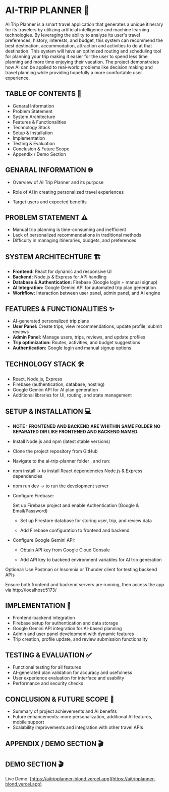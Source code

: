 
# AI-TRIP PLANNER 🚀

AI Trip Planner is a smart travel application that generates a unique itinerary for its travelers by utilizing artificial intelligence and machine learning technologies. By leveraging the ability to analyze its user's travel preferences, history, interests, and budget, this system can recommend the best destination, accommodation, attraction and activities to do at that destination. This system will have an optimized routing and scheduling tool for planning your trip making it easier for the user to spend less time planning and more time enjoying their vacation. The project demonstrates how AI can be applied to real-world problems like decision making and travel planning while providing hopefully a more comfortable user experience.


## TABLE OF CONTENTS 📑


* Genaral Information
* Problem Statement
* System Architecture
* Features & Functionalities
* Technology Stack
* Setup & Installation
* Implementation
* Testing & Evaluation
* Conclusion & Future Scope
* Appendix / Demo Section

## GENARAL INFORMATION 🌐

* Overview of AI Trip Planner and its purpose

* Role of AI in creating personalized travel experiences

* Target users and expected benefits

## PROBLEM STATEMENT ⚠️

* Manual trip planning is time-consuming and inefficient
* Lack of personalized recommendations in traditional methods
* Difficulty in managing itineraries, budgets, and preferences

## SYSTEM ARCHITECHTURE 🏗️

* **Frontend:** React for dynamic and responsive UI 
* **Backend:** Node.js & Express for API handling
* **Database & Authentication:** Firebase (Google login + manual signup)
* **AI Integration:** Google Gemini API for automated trip plan generation
* **Workflow:** Interaction between user panel, admin panel, and AI engine

## FEATURES & FUNCTIONALITIES ✨

* AI-generated personalized trip plans
* **User Panel:** Create trips, view recommendations, update profile, submit reviews
* **Admin Panel:** Manage users, trips, reviews, and update profiles
* **Trip optimization:** Routes, activities, and budget suggestions
* **Authentication:** Google login and manual signup options

## TECHNOLOGY STACK 🛠️

* React, Node.js, Express
* Firebase (authentication, database, hosting)
* Google Gemini API for AI plan generation
* Additional libraries for UI, routing, and state management

## SETUP & INSTALLATION 💻

* **NOTE : FRONTENED AND BACKEND ARE WHITHIN SAME FOLDER NO SEPARATED DIR LIKE FRONTENED AND BACKEND NAMED.**

* Install Node.js and npm (latest stable versions)

* Clone the project repository from GitHub

* Navigate to the ai-trip-planner folder  , and run:

* npm install → to install React dependencies Node.js & Express dependencies

* npm run dev → to run the development server

* Configure Firebase:

  Set up Firebase project and enable Authentication (Google & Email/Password)

   * Set up Firestore database for storing user, trip, and review data

   * Add Firebase configuration to frontend and backend

* Configure Google Gemini API:

   * Obtain API key from Google Cloud Console

   * Add API key to backend environment variables for AI trip generation

Optional: Use Postman or Insomnia or Thunder client for testing backend APIs

Ensure both frontend and backend servers are running, then access the app via http://localhost:5173/

## IMPLEMENTATION 🚀

* Frontend-backend integration
* Firebase setup for authentication and data storage
* Google Gemini API integration for AI-based planning
* Admin and user panel development with dynamic features
* Trip creation, profile update, and review submission functionality

## TESTING & EVALUATION ✅

* Functional testing for all features
* AI-generated plan validation for accuracy and usefulness
* User experience evaluation for interface and usability
* Performance and security checks

## CONCLUSION & FUTURE SCOPE 🎯

* Summary of project achievements and AI benefits
* Future enhancements: more personalization, additional AI features, mobile support
* Scalability improvements and integration with other travel APIs

## APPENDIX / DEMO SECTION 🎬

## DEMO SECTION 🎬

Live Demo: [https://aitripplanner-blond.vercel.app](https://aitripplanner-blond.vercel.app)



